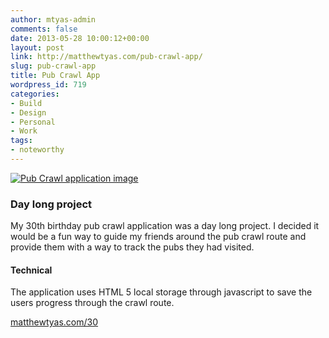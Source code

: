 ```yaml
---
author: mtyas-admin
comments: false
date: 2013-05-28 10:00:12+00:00
layout: post
link: http://matthewtyas.com/pub-crawl-app/
slug: pub-crawl-app
title: Pub Crawl App
wordpress_id: 719
categories:
- Build
- Design
- Personal
- Work
tags:
- noteworthy
---
```



[![Pub Crawl application image](http://matthewtyas.com/wp-content/uploads/2012/12/pub-crawl.jpg)](http://matthewtyas.com/wp-content/uploads/2012/12/pub-crawl.jpg)








### Day long project




My 30th birthday pub crawl application was a day long project. I decided it would be a fun way to guide my friends around the pub crawl route and provide them with a way to track the pubs they had visited.




#### Technical




The application uses HTML 5 local storage through javascript to save the users progress through the crawl route.








[matthewtyas.com/30](http://www.matthewtyas.com/30)



